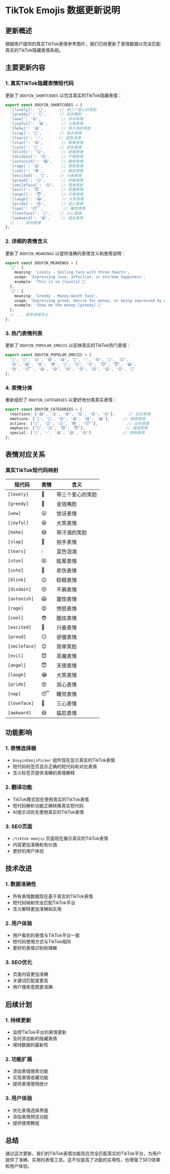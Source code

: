 # TikTok Emojis 数据更新说明

## 更新概述

根据用户提供的真实TikTok表情参考图片，我们已经更新了表情数据以完全匹配真实的TikTok隐藏表情系统。

## 主要更新内容

### 1. 真实TikTok隐藏表情短代码

更新了 `DOUYIN_SHORTCODES` 以包含真实的TikTok隐藏表情：

```typescript
export const DOUYIN_SHORTCODES = {
  '[lovely]': '🥰',      // 带三个爱心的笑脸
  '[greedy]': '🤑',      // 金钱嘴脸
  '[wow]': '😮',         // 惊讶表情
  '[joyful]': '😆',      // 大笑表情
  '[hehe]': '😅',        // 带汗滴的笑脸
  '[slap]': '🤚',        // 拍手表情
  '[tears]': '💧',       // 蓝色泪滴
  '[stun]': '😵',        // 眩晕表情
  '[cute]': '🥺',        // 悲伤表情
  '[blink]': '😉',       // 眨眼表情
  '[disdain]': '😒',     // 不屑表情
  '[astonish]': '😱',    // 震惊表情
  '[rage]': '😡',        // 愤怒表情
  '[cool]': '😎',        // 酷炫表情
  '[excited]': '🤩',     // 兴奋表情
  '[proud]': '😏',       // 骄傲表情
  '[smileface]': '😊',   // 简单笑脸
  '[evil]': '😈',        // 恶魔表情
  '[angel]': '😇',       // 天使表情
  '[laugh]': '😂',       // 大笑表情
  '[pride]': '😍',       // 双心表情
  '[nap]': '😴',         // 睡觉表情
  '[loveface]': '🥰',    // 三心表情
  '[awkward]': '😅',     // 尴尬表情
  // ... 其他表情
};
```

### 2. 详细的表情含义

更新了 `DOUYIN_MEANINGS` 以提供准确的表情含义和使用说明：

```typescript
export const DOUYIN_MEANINGS = {
  '🥰': {
    meaning: 'Lovely - Smiling face with three hearts',
    usage: 'Expressing love, affection, or extreme happiness',
    example: 'This is so [lovely] 🥰'
  },
  '🤑': {
    meaning: 'Greedy - Money-mouth face',
    usage: 'Expressing greed, desire for money, or being impressed by wealth',
    example: 'Show me the money [greedy] 🤑'
  },
  // ... 更多表情含义
};
```

### 3. 热门表情列表

更新了 `DOUYIN_POPULAR_EMOJIS` 以反映真实的TikTok热门表情：

```typescript
export const DOUYIN_POPULAR_EMOJIS = [
  '🥰', '🤑', '😮', '😆', '😅', '🤚', '💧', '😵', '🥺', '😉',
  '😒', '😱', '😡', '😎', '🤩', '😏', '😊', '😈', '😇', '😂',
  '😍', '😴', '😅', '😄', '😢', '😠', '😲', '😋', '😌', '🤤'
];
```

### 4. 表情分类

重新组织了 `DOUYIN_CATEGORIES` 以更好地分类真实表情：

```typescript
export const DOUYIN_CATEGORIES = {
  reactions: ['😱', '😮', '😵', '😲', '😡', '😒'],      // 反应表情
  emotions: ['🥰', '🥺', '😍', '😅', '😆', '😂'],      // 情感表情
  actions: ['🤚', '😉', '😏', '😎', '😴'],             // 动作表情
  emphasis: ['🤩', '😊', '😈', '😇'],                  // 强调表情
  special: ['🤑', '💧', '😅', '😄', '😢']              // 特殊表情
};
```

## 表情对应关系

### 真实TikTok短代码映射

| 短代码 | 表情 | 含义 |
|--------|------|------|
| `[lovely]` | 🥰 | 带三个爱心的笑脸 |
| `[greedy]` | 🤑 | 金钱嘴脸 |
| `[wow]` | 😮 | 惊讶表情 |
| `[joyful]` | 😆 | 大笑表情 |
| `[hehe]` | 😅 | 带汗滴的笑脸 |
| `[slap]` | 🤚 | 拍手表情 |
| `[tears]` | 💧 | 蓝色泪滴 |
| `[stun]` | 😵 | 眩晕表情 |
| `[cute]` | 🥺 | 悲伤表情 |
| `[blink]` | 😉 | 眨眼表情 |
| `[disdain]` | 😒 | 不屑表情 |
| `[astonish]` | 😱 | 震惊表情 |
| `[rage]` | 😡 | 愤怒表情 |
| `[cool]` | 😎 | 酷炫表情 |
| `[excited]` | 🤩 | 兴奋表情 |
| `[proud]` | 😏 | 骄傲表情 |
| `[smileface]` | 😊 | 简单笑脸 |
| `[evil]` | 😈 | 恶魔表情 |
| `[angel]` | 😇 | 天使表情 |
| `[laugh]` | 😂 | 大笑表情 |
| `[pride]` | 😍 | 双心表情 |
| `[nap]` | 😴 | 睡觉表情 |
| `[loveface]` | 🥰 | 三心表情 |
| `[awkward]` | 😅 | 尴尬表情 |

## 功能影响

### 1. 表情选择器

- `DouyinEmojiPicker` 组件现在显示真实的TikTok表情
- 短代码标签页显示正确的短代码和对应表情
- 含义标签页提供准确的表情解释

### 2. 翻译功能

- TikTok模式现在使用真实的TikTok表情
- 短代码解析功能正确转换真实短代码
- AI提示词优先使用真实的TikTok表情

### 3. SEO页面

- `/tiktok-emojis` 页面现在展示真实的TikTok表情
- 内容更加准确和有价值
- 更好的用户体验

## 技术改进

### 1. 数据准确性

- 所有表情数据现在基于真实的TikTok表情
- 短代码映射完全匹配TikTok平台
- 含义解释更加准确和实用

### 2. 用户体验

- 用户看到的表情与TikTok平台一致
- 短代码使用方式与TikTok相同
- 更好的表情识别和理解

### 3. SEO优化

- 页面内容更加准确
- 关键词匹配度更高
- 用户搜索意图更准确

## 后续计划

### 1. 持续更新

- 监控TikTok平台的表情更新
- 及时添加新的隐藏表情
- 保持数据的最新性

### 2. 功能扩展

- 添加表情搜索功能
- 实现表情收藏功能
- 提供表情使用统计

### 3. 用户体验

- 优化表情选择界面
- 添加表情预览功能
- 提供使用教程

## 总结

通过这次更新，我们的TikTok表情功能现在完全匹配真实的TikTok平台，为用户提供了准确、实用的表情工具。这不仅提高了功能的实用性，也增强了SEO效果和用户体验。 